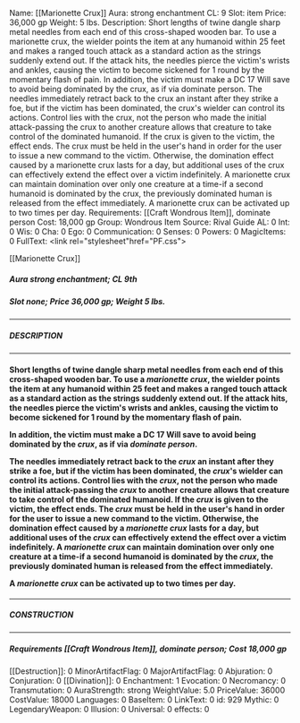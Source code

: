 Name: [[Marionette Crux]]
Aura: strong enchantment
CL: 9
Slot: item
Price: 36,000 gp
Weight: 5 lbs.
Description: Short lengths of twine dangle sharp metal needles from each end of this cross-shaped wooden bar. To use a marionette crux, the wielder points the item at any humanoid within 25 feet and makes a ranged touch attack as a standard action as the strings suddenly extend out. If the attack hits, the needles pierce the victim's wrists and ankles, causing the victim to become sickened for 1 round by the momentary flash of pain. In addition, the victim must make a DC 17 Will save to avoid being dominated by the crux, as if via dominate person. The needles immediately retract back to the crux an instant after they strike a foe, but if the victim has been dominated, the crux's wielder can control its actions. Control lies with the crux, not the person who made the initial attack-passing the crux to another creature allows that creature to take control of the dominated humanoid. If the crux is given to the victim, the effect ends. The crux must be held in the user's hand in order for the user to issue a new command to the victim. Otherwise, the domination effect caused by a marionette crux lasts for a day, but additional uses of the crux can effectively extend the effect over a victim indefinitely. A marionette crux can maintain domination over only one creature at a time-if a second humanoid is dominated by the crux, the previously dominated human is released from the effect immediately. A marionette crux can be activated up to two times per day.
Requirements: [[Craft Wondrous Item]], dominate person
Cost: 18,000 gp
Group: Wondrous Item
Source: Rival Guide
AL: 0
Int: 0
Wis: 0
Cha: 0
Ego: 0
Communication: 0
Senses: 0
Powers: 0
MagicItems: 0
FullText: <link rel="stylesheet"href="PF.css"><div class="heading"><p class="alignleft">[[Marionette Crux]]</p><div style="clear: both;"></div></div><div><h5><b>Aura </b>strong enchantment; <b>CL </b>9th</h5><h5><b>Slot </b>none; <b>Price </b>36,000 gp; <b>Weight </b>5 lbs.</h5></div><hr/><div><h5><b>DESCRIPTION</b></h5></div><hr/><div><h4><p>Short lengths of twine dangle sharp metal needles from each end of this cross-shaped wooden bar. To use a <i>marionette <i>crux</i></i>, the wielder points the item at any humanoid within 25 feet and makes a ranged touch attack as a standard action as the strings suddenly extend out. If the attack hits, the needles pierce the victim's wrists and ankles, causing the victim to become sickened for 1 round by the momentary flash of pain.</p><p>In addition, the victim must make a DC 17 Will save to avoid being dominated by the <i>crux</i>, as if via <i>dominate person</i>.</p><p>The needles immediately retract back to the <i>crux</i> an instant after they strike a foe, but if the victim has been dominated, the <i>crux</i>'s wielder can control its actions. Control lies with the <i>crux</i>, not the person who made the initial attack-passing the <i>crux</i> to another creature allows that creature to take control of the dominated humanoid. If the <i>crux</i> is given to the victim, the effect ends. The <i>crux</i> must be held in the user's hand in order for the user to issue a new command to the victim. Otherwise, the domination effect caused by a <i>marionette <i>crux</i></i> lasts for a day, but additional uses of the <i>crux</i> can effectively extend the effect over a victim indefinitely. A <i>marionette <i>crux</i></i> can maintain domination over only one creature at a time-if a second humanoid is dominated by the <i>crux</i>, the previously dominated human is released from the effect immediately.</p><p>A <i>marionette <i>crux</i></i> can be activated up to two times per day.</p></h4></div><hr/><div><h5><b>CONSTRUCTION</b></h5></div><hr/><div><h5><b>Requirements </b>[[Craft Wondrous Item]], <i>dominate person</i>; <b>Cost </b>18,000 gp</h5></div>
[[Destruction]]: 0
MinorArtifactFlag: 0
MajorArtifactFlag: 0
Abjuration: 0
Conjuration: 0
[[Divination]]: 0
Enchantment: 1
Evocation: 0
Necromancy: 0
Transmutation: 0
AuraStrength: strong
WeightValue: 5.0
PriceValue: 36000
CostValue: 18000
Languages: 0
BaseItem: 0
LinkText: 0
id: 929
Mythic: 0
LegendaryWeapon: 0
Illusion: 0
Universal: 0
effects: 0
